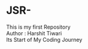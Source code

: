 # JSR-
This is my first Repository
<br>
Author : Harshit Tiwari
<br>
 Its Start of My Coding Journey
